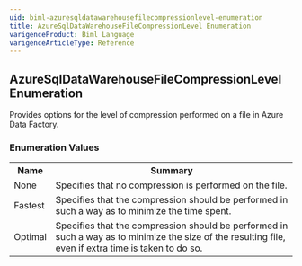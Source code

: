 ```yaml
---
uid: biml-azuresqldatawarehousefilecompressionlevel-enumeration
title: AzureSqlDataWarehouseFileCompressionLevel Enumeration
varigenceProduct: Biml Language
varigenceArticleType: Reference
---
```


## AzureSqlDataWarehouseFileCompressionLevel Enumeration<div class="LanguageSummary"><div class ="SummaryItem">Provides options for the level of compression performed on a file in Azure Data Factory.</div></div><div class="EnumValueGroup">### Enumeration Values<table id="EnumValue" class="MemberList"><tbody><tr><th class="MemberNameColumnHeader">Name</th><th class="MemberSummaryColumnHeader">Summary</th></tr><tr class="cd0"><td class="MemberName">None</td><td class="MemberSummary"><div class ="SummaryItem">Specifies that no compression is performed on the file.</div> </td></tr><tr class="cd1"><td class="MemberName">Fastest</td><td class="MemberSummary"><div class ="SummaryItem">Specifies that the compression should be performed in such a way as to minimize the time spent.</div> </td></tr><tr class="cd0"><td class="MemberName">Optimal</td><td class="MemberSummary"><div class ="SummaryItem">Specifies that the compression should be performed in such a way as to minimize the size of the resulting file, even if extra time is taken to do so.</div> </td></tr></tbody></table></div>